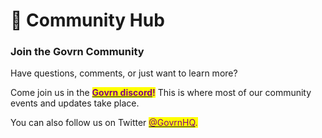 # 🧋 Community Hub

### Join the Govrn Community

Have questions, comments, or just want to learn more? &#x20;

Come join us in the [<mark style="color:purple;">**Govrn discord**</mark>](https://discord.gg/3e36ZHU5aG)<mark style="color:purple;">**!**</mark>  This is where most of our community events and updates take place.

You can also follow us on Twitter [<mark style="color:purple;">@GovrnHQ</mark>](https://twitter.com/GovrnHQ)<mark style="color:purple;">.</mark>

